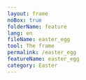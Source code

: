 ```yaml
---
layout: frame
noBox: true
folderName: feature
lang: en
fileName: easter_egg
tool: The frame
permalink: /easter_egg
featureName: easter_egg
category: Easter
---
```


